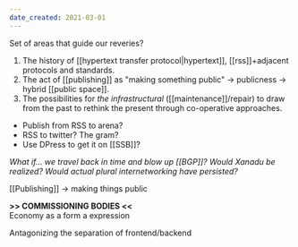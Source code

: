 ```yaml
---
date_created: 2021-03-01
---
```


Set of areas that guide our reveries?

1. The history of [[hypertext transfer protocol|hypertext]], [[rss]]+adjacent protocols and standards.
2. The act of [[publishing]] as "making something public" → publicness → hybrid [[public space]].
3. The possibilities for *the infrastructural* ([[maintenance]]/repair) to draw from the past to rethink the present through co-operative approaches.

<!--more-->


- Publish from RSS to arena?
- RSS to twitter? The gram? 
- Use DPress to get it on [[SSB]]?

_What if... we travel back in time and blow up [[BGP]]? Would Xanadu be realized? Would actual plural internetworking have persisted?_

[[Publishing]] → making things public 

**>> COMMISSIONING BODIES <<**   
Economy as a form a expression

Antagonizing the separation of frontend/backend
